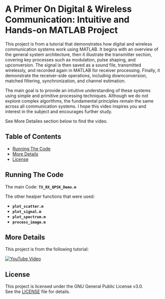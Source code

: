 # A Primer On  Digital & Wireless Communication: Intuitive and Hands-on MATLAB Project

This project is from a tutorial that demonstrates how digital and wireless communication systems work using MATLAB. It begins with an overview of the general system architecture, then it illustrate the transmitter section, covering key processes such as modulation, pulse shaping, and upconversion. The signal is then saved as a sound file, transmitted wirelessly, and recorded again in MATLAB for receiver processing. Finally, it demonstrate the receiver-side operations, including downconversion, matched filtering, synchronization, and channel estimation.

The main goal is to provide an intuitive understanding of these systems using simple and primitive processing techniques. Although we do not explore complex algorithms, the fundamental principles remain the same across all communication systems. I hope this video inspires you and interest in the subject and encourages further study.

See More Detailes section below to find the video.

## Table of Contents
- [Running The Code](#Running-The-Code)
- [More Details](#more-details)
- [License](#license)

## Running The Code
The main Code: **`TX_RX_QPSK_Demo.m`**

The other healper functions that were used:

- **`plot_scatter.m`**
- **`plot_signal.m`**
- **`plot_spectrum.m`**
- **`process_image.m`**

## More Details
This project is from the following tutorial:

[![YouTube Video](https://img.youtube.com/vi/CQJrDG87pQQ/0.jpg)](https://www.youtube.com/watch?v=CQJrDG87pQQ)

## License
This project is licensed under the GNU General Public License v3.0.  
See the [LICENSE](LICENSE) file for details.
